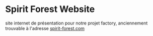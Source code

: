# Spirit Forest Website

site internet de présentation pour notre projet factory, anciennement trouvable à l'adresse [spirit-forest.com](https://www.spirit-forest.com "notre site web")
